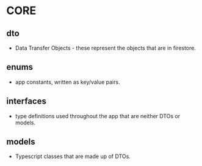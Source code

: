 # CORE

## dto
- Data Transfer Objects - these represent the objects that are in firestore.

## enums
- app constants, written as key/value pairs.

## interfaces
- type definitions used throughout the app that are neither DTOs or models.

## models
- Typescript classes that are made up of DTOs. 